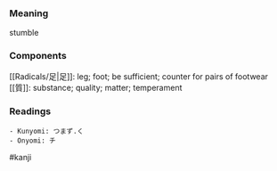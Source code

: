 ### Meaning

stumble

### Components

[[Radicals/足|足]]: leg; foot; be sufficient; counter for pairs of footwear [[質]]: substance; quality; matter; temperament

### Readings

```
- Kunyomi: つまず.く
- Onyomi: チ
```

#kanji